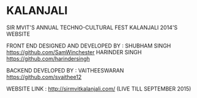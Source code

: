 KALANJALI
=========

SIR MVIT'S ANNUAL TECHNO-CULTURAL FEST KALANJALI 2014'S WEBSITE 

FRONT END DESIGNED AND DEVELOPED BY : 
SHUBHAM SINGH https://github.com/SamWinchester
HARINDER SINGH https://github.com/harindersingh

BACKEND DEVELOPED BY :
VAITHEESWARAN https://github.com/svaithee12

WEBSITE LINK : http://sirmvitkalanjali.com/
(LIVE TILL SEPTEMBER 2015)
